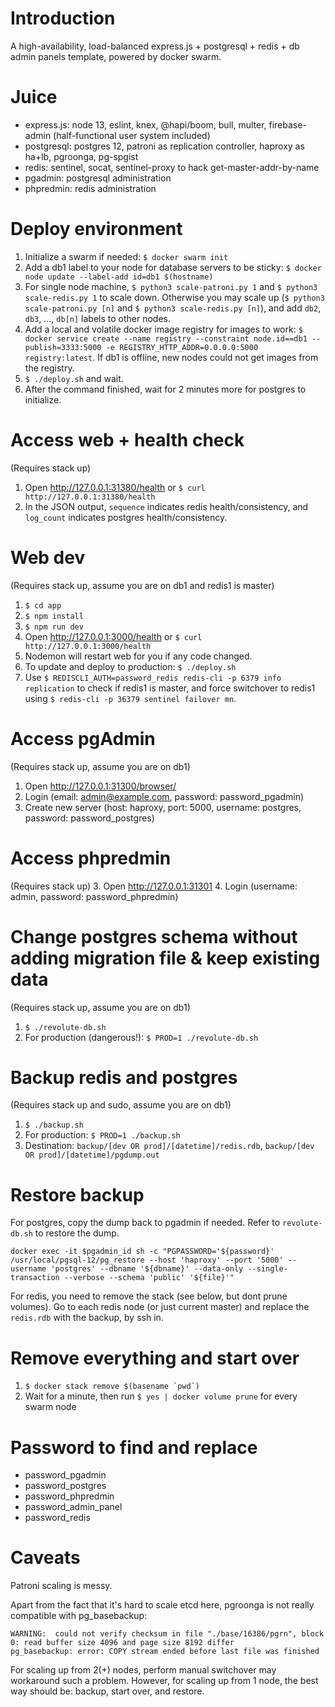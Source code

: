 # Introduction
A high-availability, load-balanced express.js + postgresql + redis + db admin panels template, powered by docker swarm. 

# Juice
- express.js: node 13, eslint, knex, @hapi/boom, bull, multer, firebase-admin (half-functional user system included)
- postgresql: postgres 12, patroni as replication controller, haproxy as ha+lb, pgroonga, pg-spgist
- redis: sentinel, socat, sentinel-proxy to hack get-master-addr-by-name
- pgadmin: postgresql administration
- phpredmin: redis administration

# Deploy environment
1. Initialize a swarm if needed: `$ docker swarm init`
2. Add a db1 label to your node for database servers to be sticky: `$ docker node update --label-add id=db1 $(hostname)`
3. For single node machine, `$ python3 scale-patroni.py 1` and `$ python3 scale-redis.py 1` to scale down. Otherwise you may scale up (`$ python3 scale-patroni.py [n]` and `$ python3 scale-redis.py [n]`), and add `db2`, `db3`, ..., `db[n]` labels to other nodes.
4. Add a local and volatile docker image registry for images to work: `$ docker service create --name registry --constraint node.id==db1 --publish=3333:5000 -e REGISTRY_HTTP_ADDR=0.0.0.0:5000 registry:latest`. If db1 is offline, new nodes could not get images from the registry.
5. `$ ./deploy.sh` and wait.
6. After the command finished, wait for 2 minutes more for postgres to initialize.

# Access web + health check
(Requires stack up)
1. Open http://127.0.0.1:31380/health or `$ curl http://127.0.0.1:31380/health`
2. In the JSON output, `sequence` indicates redis health/consistency, and `log_count` indicates postgres health/consistency.

# Web dev
(Requires stack up, assume you are on db1 and redis1 is master)
1. `$ cd app`
2. `$ npm install`
3. `$ npm run dev`
4. Open http://127.0.0.1:3000/health or `$ curl http://127.0.0.1:3000/health`
5. Nodemon will restart web for you if any code changed.
6. To update and deploy to production: `$ ./deploy.sh`
7. Use `$ REDISCLI_AUTH=password_redis redis-cli -p 6379 info replication` to check if redis1 is master, and force switchover to redis1 using `$ redis-cli -p 36379 sentinel failover mn`.

# Access pgAdmin
(Requires stack up, assume you are on db1)
1. Open http://127.0.0.1:31300/browser/
2. Login (email: admin@example.com, password: password_pgadmin)
3. Create new server (host: haproxy, port: 5000, username: postgres, password: password_postgres)

# Access phpredmin
(Requires stack up)
3. Open http://127.0.0.1:31301
4. Login (username: admin, password: password_phpredmin)

# Change postgres schema without adding migration file & keep existing data
(Requires stack up, assume you are on db1)
1. `$ ./revolute-db.sh`
2. For production (dangerous!): `$ PROD=1 ./revolute-db.sh`

# Backup redis and postgres
(Requires stack up and sudo, assume you are on db1)
1. `$ ./backup.sh`
2. For production: `$ PROD=1 ./backup.sh`
3. Destination: `backup/[dev OR prod]/[datetime]/redis.rdb`, `backup/[dev OR prod]/[datetime]/pgdump.out`

# Restore backup
For postgres, copy the dump back to pgadmin if needed. Refer to `revolute-db.sh` to restore the dump.
```
docker exec -it $pgadmin_id sh -c "PGPASSWORD='${password}' /usr/local/pgsql-12/pg_restore --host 'haproxy' --port '5000' --username 'postgres' --dbname '${dbname}' --data-only --single-transaction --verbose --schema 'public' '${file}'"
```

For redis, you need to remove the stack (see below, but dont prune volumes). Go to each redis node (or just current master) and replace the `redis.rdb` with the backup, by ssh in.

# Remove everything and start over
1. ``$ docker stack remove $(basename `pwd`)``
2. Wait for a minute, then run `$ yes | docker volume prune` for every swarm node

# Password to find and replace
- password_pgadmin
- password_postgres
- password_phpredmin
- password_admin_panel
- password_redis

# Caveats
Patroni scaling is messy. 

Apart from the fact that it's hard to scale etcd here, pgroonga is not really compatible with pg_basebackup:
```
WARNING:  could not verify checksum in file "./base/16386/pgrn", block 0: read buffer size 4096 and page size 8192 differ
pg_basebackup: error: COPY stream ended before last file was finished
```
For scaling up from 2(+) nodes, perform manual switchover may workaround such a problem. However, for scaling up from 1 node, the best way should be: backup, start over, and restore.